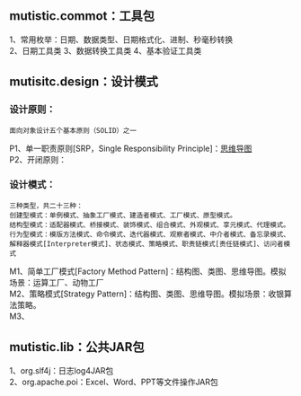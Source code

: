 ## mutistic.commot：工具包
1、常用枚举：日期、数据类型、日期格式化、进制、秒毫秒转换  
2、日期工具类
3、数据转换工具类
4、基本验证工具类

## mutisitc.design：设计模式
### 设计原则：
    面向对象设计五个基本原则（SOLID）之一  
P1、单一职责原则[SRP，Single Responsibility Principle]：[思维导图](https://github.com/ycyin/mutistic.exercise/blob/master/com.mutistic.design/note/principle/P1_SRP-%E5%8D%95%E4%B8%80%E8%81%8C%E8%B4%A3%E5%8E%9F%E5%88%99.xmind)  
P2、开闭原则：

### 设计模式：
```	
三种类型，共二十三种：
创建型模式：单例模式、抽象工厂模式、建造者模式、工厂模式、原型模式。  
结构型模式：适配器模式、桥接模式、装饰模式、组合模式、外观模式、享元模式、代理模式。  
行为型模式：模版方法模式、命令模式、迭代器模式、观察者模式、中介者模式、备忘录模式、解释器模式[Interpreter模式]、状态模式、策略模式、职责链模式[责任链模式]、访问者模式  
```
M1、简单工厂模式[Factory Method Pattern]：结构图、类图、思维导图。模拟场景：运算工厂、动物工厂  
M2、策略模式[Strategy Pattern]：结构图、类图、思维导图。模拟场景：收银算法策略。  
M3、

## mutistic.lib：公共JAR包  
1、org.slf4j：日志log4JAR包  
2、org.apache.poi：Excel、Word、PPT等文件操作JAR包  